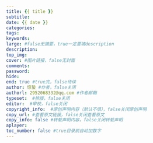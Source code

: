 ```yaml
---
title: {{ title }}
subtitle: 
date: {{ date }}
categories: 
tags: 
keywords: 
large: #false无摘要，true一定要填description
description: 
top_img: 
cover: #图片链接，false无封面
comments: 
password: 
hide: 
end: true #true完，false待续
author: 惊蛰 #作者，false关闭
authorl: 2952068332@qq.com #作者邮箱
typeset:  #排版，false关闭
editor:  #审校，false关闭
copyright_info:  #原创声明内容（默认不填），false关闭原创声明
copy_url: #查看原文链接，false关闭查看原文
copy_info: false #转载声明内容，false关闭转载声明
aplayer: 
toc_number: false #true目录前自动加数字
---
```


<meta name="referrer" content="no-referrer"/>